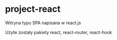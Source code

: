 # project-react

Witryna typu SPA napisana w react.js

Użyte zostały pakiety react, react-router, react-hook
